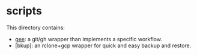 # scripts

This directory contains:

* [gee](gee.md): a git/gh wrapper than implements a specific workflow.
* [bkup]: an rclone+gcp wrapper for quick and easy backup and restore.
